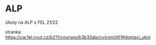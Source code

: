 # ALP
Ukoly na ALP z FEL 21/22

stranka: https://cw.fel.cvut.cz/b211/courses/b3b33alp/cviceni/t01#domaci_ukol
